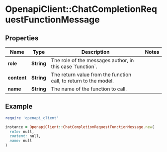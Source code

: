 # OpenapiClient::ChatCompletionRequestFunctionMessage

## Properties

| Name | Type | Description | Notes |
| ---- | ---- | ----------- | ----- |
| **role** | **String** | The role of the messages author, in this case &#x60;function&#x60;. |  |
| **content** | **String** | The return value from the function call, to return to the model. |  |
| **name** | **String** | The name of the function to call. |  |

## Example

```ruby
require 'openapi_client'

instance = OpenapiClient::ChatCompletionRequestFunctionMessage.new(
  role: null,
  content: null,
  name: null
)
```

